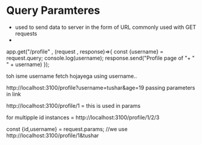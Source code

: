 # Query Paramteres

- used to send data to server in the form of URL commonly used with GET requests
- 
app.get("/profile" , (request , response)=>{
    const {username} =  request.query;
    console.log(username);
    response.send("Profile page of "+ " " + username)
});


toh isme username fetch hojayega using username..

http://localhost:3100/profile?username=tushar&age=19
passing parameters in link


http://localhost:3100/profile/1  = this is used in params

for multipple id instances   = http://localhost:3100/profile/1/2/3


const {id,username} = request.params;  //we use http://localhost:3100/profile/1&tushar